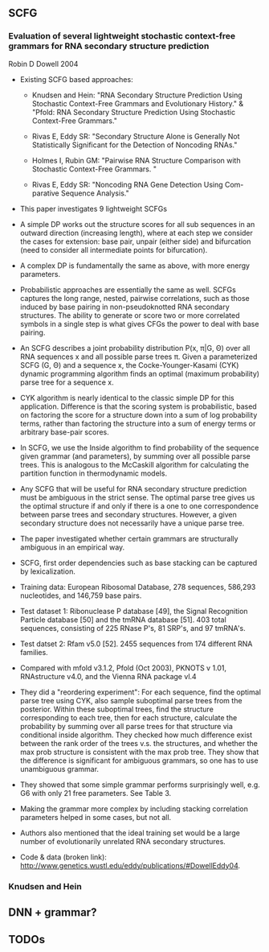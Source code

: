 

## SCFG

### ﻿Evaluation of several lightweight stochastic context-free grammars for RNA secondary structure prediction

﻿Robin D Dowell 2004

* Existing SCFG based approaches:

    - ﻿Knudsen and Hein:
    "﻿RNA Secondary Structure Prediction Using Stochastic Context-Free Grammars and Evolutionary History."
    & "﻿Pfold: RNA Secondary Structure Prediction Using Stochastic Context-Free Grammars."

    - ﻿Rivas E, Eddy SR: "Secondary Structure Alone is Generally Not Statistically Significant for the Detection of Noncoding RNAs."

    - ﻿Holmes I, Rubin GM: "Pairwise RNA Structure Comparison with
Stochastic Context-Free Grammars. "

    - ﻿Rivas E, Eddy SR: "Noncoding RNA Gene Detection Using Com- parative Sequence Analysis."

* This paper investigates 9 lightweight SCFGs

* A simple DP works out the structure scores for all sub sequences in an outward direction (increasing length),
where at each step we consider the cases for extension: base pair, unpair (either side)
and bifurcation (need to consider all intermediate points for bifurcation).

* A complex DP is fundamentally the same as above, with more energy parameters.

* Probabilistic approaches are essentially the same as well.
﻿SCFGs captures the long range, nested, pairwise correlations,
such as those induced by base pairing in non-pseudoknotted RNA secondary structures.
﻿The ability to generate or score two or more correlated symbols in a single step is what gives CFGs the power to deal with base pairing.

* ﻿An SCFG describes a joint probability distribution P(x, π|G, Θ) over all RNA sequences x and all possible parse trees π.
Given a parameterized SCFG (G, Θ) and a sequence x, the
Cocke-Younger-Kasami (CYK) dynamic programming algorithm finds an optimal (maximum probability) parse tree for a sequence x.


* CYK algorithm is nearly identical to the classic simple DP for this application.
Difference is that the scoring system is probabilistic,
based on factoring the score for a structure down into a sum of log probability terms,
rather than factoring the structure into a sum of energy terms or arbitrary base-pair scores.


* In SCFG, we use the Inside algorithm to find probability of the sequence given grammar (and parameters),
by summing over all possible parse trees.
This is analogous to ﻿the McCaskill algorithm for calculating the partition function in thermodynamic models.

* ﻿Any SCFG that will be useful for RNA secondary structure prediction must be ambiguous in the strict sense.
﻿The optimal parse tree gives us the optimal structure if
and only if there is a one to one correspondence between parse trees and secondary structures.
However, a given secondary structure does not necessarily have a unique parse tree.

* The paper investigated whether certain grammars are structurally ambiguous in an empirical way.

* SCFG, first order dependencies such as base stacking can be captured by ﻿lexicalization.

* Training data: ﻿European Ribosomal Database, ﻿278 sequences, 586,293 nucleotides, and 146,759 base pairs.

* Test dataset 1: ﻿Ribonuclease P database [49], the Signal Recognition Particle database [50] and the tmRNA database [51].
﻿403 total sequences, consisting of 225 RNase P's, 81 SRP's, and 97 tmRNA's.


* Test datset 2: ﻿Rfam v5.0 [52]. ﻿2455 sequences from 174 different RNA families.

* Compared with ﻿mfold v3.1.2, Pfold (Oct 2003), PKNOTS v 1.01, RNAstructure v4.0, and the Vienna RNA package vl.4

* They did a "reordering experiment":
For each sequence, find the optimal parse tree using CYK, also sample suboptimal parse trees from the posterior.
Within these suboptimal trees, find the structure corresponding to each tree,
then for each structure, calculate the probability by summing over all parse trees for that structure
via conditional inside algorithm.
They checked how much difference exist between the rank order of the trees v.s. the structures,
and whether the max prob structure is consistent with the max prob tree.
They show that the difference is significant for ambiguous grammars, so one has to use unambiguous grammar.

* They showed that some simple grammar performs surprisingly well,
e.g. G6 with only 21 free parameters. See Table 3.


* Making the grammar more complex by including stacking correlation parameters helped in some cases, but not all.

* Authors also mentioned that ﻿the ideal training set would be a large number of evolutionarily unrelated RNA secondary structures.



* Code & data (broken link): ﻿http://www.genetics.wustl.edu/eddy/publications/#DowellEddy04.




### ﻿Knudsen and Hein


## DNN + grammar?

## TODOs

